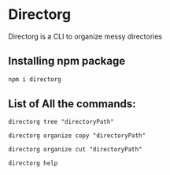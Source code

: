 # Directorg
Directorg is a CLI to organize messy directories

## Installing npm package
```bash
npm i directorg
```

## List of All the commands:

    directorg tree "directoryPath"

    directorg organize copy "directoryPath"

    directorg organize cut "directoryPath"

    directorg help
